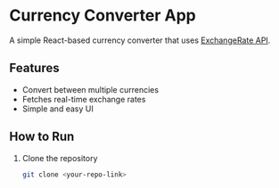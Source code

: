 # Currency Converter App

A simple React-based currency converter that uses [ExchangeRate API](https://api.exchangerate.host).

## Features
- Convert between multiple currencies
- Fetches real-time exchange rates
- Simple and easy UI

## How to Run
1. Clone the repository
   ```bash
   git clone <your-repo-link>
